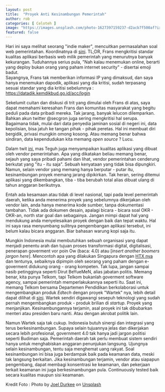 ```yaml
---
layout: post
title:  "Proyek Anti Kesinambungan Pemerintah"
author: rob
categories: [ Celoteh ]
image: "https://images.unsplash.com/photo-1627397159237-d2acb7f500af?ixlib=rb-1.2.1&ixid=MnwxMjA3fDB8MHxwaG90by1wYWdlfHx8fGVufDB8fHx8&auto=format&fit=crop&w=1024&q=80"
featured: false
---
```


Hari ini saya melihat seorang "indie maker", mencuitkan permasalahan soal web pemerintahan. Koordinatnya di [sini](https://twitter.com/fransallen/status/1471132181145677832?s=20). TL;DR, Frans mengkritisi standar kualitas aplikasi berbasis web milik pemerintah yang menurutnya banyak kekurangan. Tuduhannya serius pula, "Nah kalau menemukan online, berarti yang deploy bukan orang yang paham internet security" - disertai emoji badut. <br>
Sayangnya, Frans tak memberikan informasi IP yang dimaksud, dan saya hanya menemukan dapodik, aplikasi yang dia kritisi, sudah terpasang sesuai standar yang dia kritisi sebelumnya : https://datadik.kemdikbud.go.id/acc/login

Sekelumit cuitan dan diskusi di trit yang dimulai oleh Frans di atas, saya dapat memahami keresahan Frans dan komunitas masyarakat yang begitu peduli pada data pribadi mereka. Tak jarang, banyak lelucon dilemparkan. Bahkan akun twitter @secgron juga sering mengkritisi hal serupa. Bagaimana tidak, mulai dari data penyedia jaminan sosial di negeri ini, data kepolisian, bisa jatuh ke tangan pihak - pihak peretas. Hal ini membuat diri bergidik, privasi mungkin omong kosong. Atau memang benar bahwa sindiran, data kependudukan kita memang _open source_ ? Lucu.

Dalam twit [ini](https://twitter.com/secgron/status/1469223045273370624?s=20), mas Teguh juga menyampaikan kualitas aplikasi yang dibuat oleh vendor pemerintahan. Apa yang dikatakan beliau memang benar, sejauh yang saya pribadi pahami dan lihat, vendor pemerintahan cenderung berkutat yang "itu - itu saja". Sebuah kenyataan yang tidak bisa dipungkiri. Namun, selain vendor yang memang hanya berputar - putar itu, kesinambungan proyek memang jarang dipikirkan. Tak heran, sering ditemui aplikasi yang dikembangkan, tiba - tiba berubah total alias dibuat ulang di tahun anggaran berikutnya. 

Entah ada kesamaan atau tidak di level nasional, tapi pada level pemerintah daerah, ketika anda menerima proyek yang sebelumnya dikerjakan oleh vendor lain, anda hanya menerima kode sumber, tanpa dokumentasi tambahan. Tidak ada dokumen desain, apalagi bicara - bicara soal OKR - OKR-an, north star goal dan sebagainya. Jangan mimpi dapat hal yang mendukung anda menyelesaikan proyek dengan baik dan tepat waktu. Hal ini saya rasa menyumbang sulitnya pengembangan aplikasi tersebut, ini belum kalau bicara anggaran. Biar bahasan warung kopi saja itu.

Mungkin Indonesia mulai membutuhkan sebuah organisasi yang dapat menjadi penentu arah dan tujuan proses transformasi digital, digitalisasi, penerapan goverment vor poin Ow (baca: 4.0) atau [_insert another boomers jargon here_]. Mencontoh apa yang dilakukan Singapura dengan [HTX nya](https://www.htx.gov.sg/) dan tentunya, sebaiknya dipimpin oleh seorang yang paham dengan e-goverment didukung orang - orang kompeten. Tak lupa, jangan sampai nasib petingginya seperti Dirut BeYueMeN, alias jabatan politis. Memang benar, kita punya Telkom, tapi Telkom bukanlah goverment software agency, sampai pemerintah memperlakukannya seperti itu. Saat ini, memang Telkom bersama Departemen Pendidikan berkolaborasi untuk mengembangkan produk _Edtech_ dengan proyek "Wartek" nya, lebih detail dapat dilihat di [sini](https://cultureandtalentgovtechedu.medium.com/). Wartek sendiri digawangi sesepuh teknologi yang sudah pernah mengembangkan produk - produk brilian di _startup_. Proyek yang menjanjikan. Kesinambungannya terjamin, asal proyek ini tak dibubarkan menteri atau presiden baru nanti. Atau dengan akrobat politik lain.

Namun Wartek saja tak cukup. Indonesia butuh sinergi dan integrasi yang terus berkesinambungan. Supaya selain tujuannya jelas dan dikerjakan secara lebih profesional, government 4.0 tak hanya jadi jargon politisi seperti Budiman saja. Pemerintah daerah tak perlu membuat sistem sendiri hanya untuk menghabiskan anggaran penunjukan langsung. Ujungnya selain kesinambungan, tentu saja menghemat uang rakyat. Soal kesinambungan ini bisa juga berdampak baik pada keamanan data, meski tak langsung berkaitan. Jika kesinambungan terjamin, vendor atau siapapun pengembang, dapat membagi konsentrasi ke keamanan, dan pekerjaan terkait keamanan ini juga berkesinambungan pula. Continuously tested baik secara kualitas maupun sisi keamanan.

Kredit Foto : Photo by <a href="https://unsplash.com/@joelontherun?utm_source=unsplash&utm_medium=referral&utm_content=creditCopyText">Joel Durkee</a> on <a href="https://unsplash.com/s/photos/government?utm_source=unsplash&utm_medium=referral&utm_content=creditCopyText">Unsplash</a>
  